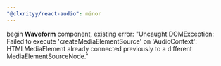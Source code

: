 ```yaml
---
"@clxrityy/react-audio": minor
---
```


begin **Waveform** component, existing error: "Uncaught DOMException: Failed to execute 'createMediaElementSource' on 'AudioContext': HTMLMediaElement already connected previously to a different MediaElementSourceNode."
